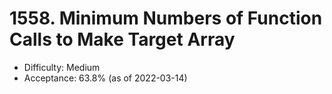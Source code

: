 # 1558. Minimum Numbers of Function Calls to Make Target Array
- Difficulty: Medium
- Acceptance: 63.8% (as of 2022-03-14)
